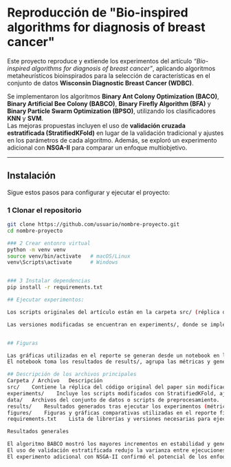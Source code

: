 # Reproducción de "Bio-inspired algorithms for diagnosis of breast cancer"

Este proyecto reproduce y extiende los experimentos del artículo *“Bio-inspired algorithms for diagnosis of breast cancer”*, aplicando algoritmos metaheurísticos bioinspirados para la selección de características en el conjunto de datos **Wisconsin Diagnostic Breast Cancer (WDBC)**.  

Se implementaron los algoritmos **Binary Ant Colony Optimization (BACO)**, **Binary Artificial Bee Colony (BABCO)**, **Binary Firefly Algorithm (BFA)** y **Binary Particle Swarm Optimization (BPSO)**, utilizando los clasificadores **KNN** y **SVM**.  
Las mejoras propuestas incluyen el uso de **validación cruzada estratificada (StratifiedKFold)** en lugar de la validación tradicional y ajustes en los parámetros de cada algoritmo. Además, se exploró un experimento adicional con **NSGA-II** para comparar un enfoque multiobjetivo.

---

## Instalación

Sigue estos pasos para configurar y ejecutar el proyecto:

### 1️ Clonar el repositorio
```bash
git clone https://github.com/usuario/nombre-proyecto.git
cd nombre-proyecto

### 2 Crear entonro virtual
python -m venv venv
source venv/bin/activate   # macOS/Linux
venv\Scripts\activate      # Windows


### 3 Instalar dependencias
pip install -r requirements.txt

## Ejecutar experimentos:

Los scripts originales del artículo están en la carpeta src/ (réplica directa del código original).

Las versiones modificadas se encuentran en experiments/, donde se implementaron los cambios en validación y parámetros.


## Figuras

Las gráficas utilizadas en el reporte se generan desde un notebook en la carpeta figures/.
El notebook toma los resultados de results/, agrupa las métricas y genera comparaciones visuales con matplotlib.

## Descripción de los archivos principales
Carpeta / Archivo	Descripción
src/	Contiene la réplica del código original del paper sin modificaciones.
experiments/	Incluye los scripts modificados con StratifiedKFold, ajustes de parámetros y el experimento con NSGA-II.
data/	Archivos del conjunto de datos o scripts de preprocesamiento.
results/	Resultados generados tras ejecutar los experimentos (métricas promedio).
figures/	Figuras y gráficas comparativas utilizadas en el reporte final.
requirements.txt	Lista de librerías y versiones necesarias para ejecutar el proyecto.

Resultados generales

El algoritmo BABCO mostró los mayores incrementos en estabilidad y generalización tras aplicar los cambios.
El uso de validación estratificada redujo la varianza entre ejecuciones y mejoró la confiabilidad de las métricas.
El experimento adicional con NSGA-II confirmó el potencial de los enfoques multiobjetivo para equilibrar precisión y simplicidad del modelo.


